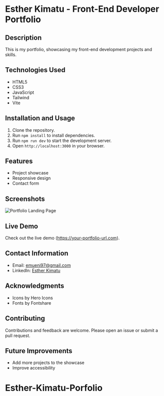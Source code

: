 # Esther Kimatu - Front-End Developer Portfolio

## Description
This is my portfolio, showcasing my front-end development projects and skills.

## Technologies Used
- HTML5
- CSS3
- JavaScript
- Tailwind
- Vite

## Installation and Usage
1. Clone the repository.
2. Run `npm install` to install dependencies.
3. Run `npm run dev` to start the development server.
4. Open `http://localhost:3000` in your browser.

## Features
- Project showcase
- Responsive design
- Contact form

## Screenshots
![Portfolio Landing Page](screenshots/landing-page.png)

## Live Demo
Check out the live demo (https://your-portfolio-url.com).

## Contact Information
- Email: emueni97@gmail.com
- LinkedIn: [Esther Kimatu](https://www.linkedin.com/in/esther-kimatu/)

## Acknowledgments
- Icons by Hero Icons
- Fonts by Fontshare

## Contributing
Contributions and feedback are welcome. Please open an issue or submit a pull request.

## Future Improvements
- Add more projects to the showcase
- Improve accessibility
# Esther-Kimatu-Porfolio
